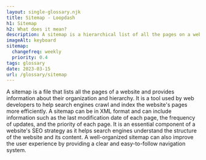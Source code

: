 ```yaml
--- 
layout: single-glossary.njk
title: Sitemap - Loopdash
h1: Sitemap
h2: What does it mean?
description: A sitemap is a hierarchical list of all the pages on a website that helps search engines and users navigate and understand the structure of the site, and can be generated automatically using a plugin in Wordpress.
imageAlt: keyboard
sitemap:
  changefreq: weekly
  priority: 0.4
tags: glossary
date: 2023-03-15
url: /glossary/sitemap
---
```


A sitemap is a file that lists all the pages of a website and provides information about their organization and hierarchy. It is a tool used by web developers to help search engines crawl and index the website's pages more efficiently. A sitemap can be in XML format and can include information such as the last modification date of each page, the frequency of updates, and the priority of each page. It is an essential component of a website's SEO strategy as it helps search engines understand the structure of the website and its content. A well-organized sitemap can also improve the user experience by providing a clear and easy-to-follow navigation system.
